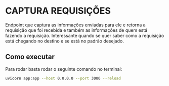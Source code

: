 # CAPTURA REQUISIÇÕES
Endpoint que captura as informações enviadas para ele e retorna a requisição que foi recebida e também as informações de quem está fazendo a requisição.
Interessante quando se quer saber como a requisição está chegando no destino e se está no padrão desejado.

## Como executar
Para rodar basta rodar o seguinte comando no terminal:
~~~ bash
uvicorn app:app --host 0.0.0.0 --port 3000 --reload
~~~